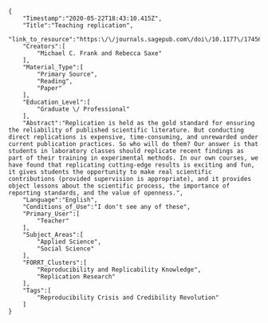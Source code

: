 
    {
        "Timestamp":"2020-05-22T18:43:10.415Z",
        "Title":"Teaching replication",
        "link_to_resource":"https:\/\/journals.sagepub.com\/doi\/10.1177\/1745691612460686",
        "Creators":[
            "Michael C. Frank and Rebecca Saxe"
        ],
        "Material_Type":[
            "Primary Source",
            "Reading",
            "Paper"
        ],
        "Education_Level":[
            "Graduate \/ Professional"
        ],
        "Abstract":"Replication is held as the gold standard for ensuring the reliability of published scientific literature. But conducting direct replications is expensive, time-consuming, and unrewarded under current publication practices. So who will do them? Our answer is that students in laboratory classes should replicate recent findings as part of their training in experimental methods. In our own courses, we have found that replicating cutting-edge results is exciting and fun, it gives students the opportunity to make real scientific contributions (provided supervision is appropriate), and it provides object lessons about the scientific process, the importance of reporting standards, and the value of openness.",
        "Language":"English",
        "Conditions_of_Use":"I don't see any of these",
        "Primary_User":[
            "Teacher"
        ],
        "Subject_Areas":[
            "Applied Science",
            "Social Science"
        ],
        "FORRT_Clusters":[
            "Reproducibility and Replicability Knowledge",
            "Replication Research"
        ],
        "Tags":[
            "Reproducibility Crisis and Credibility Revolution"
        ]
    }
